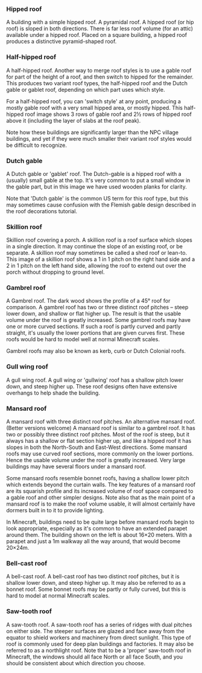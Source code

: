 ### Hipped roof
A building with a simple hipped roof.
A pyramidal roof.
A hipped roof (or hip roof) is sloped in both directions. There is far less roof volume (for an attic) available under a hipped roof. Placed on a square building, a hipped roof produces a distinctive pyramid-shaped roof.




### Half-hipped roof
A half-hipped roof.
Another way to merge roof styles is to use a gable roof for part of the height of a roof, and then switch to hipped for the remainder. This produces two variant roof types, the half-hipped roof and the Dutch gable or gablet roof, depending on which part uses which style.

For a half-hipped roof, you can 'switch style' at any point, producing a mostly gable roof with a very small hipped area, or mostly hipped. This half-hipped roof image shows 3 rows of gable roof and 2½ rows of hipped roof above it (including the layer of slabs at the roof peak).

Note how these buildings are significantly larger than the NPC village buildings, and yet if they were much smaller their variant roof styles would be difficult to recognize.


### Dutch gable
A Dutch gable or 'gablet' roof.
The Dutch-gable is a hipped roof with a (usually) small gable at the top. It's very common to put a small window in the gable part, but in this image we have used wooden planks for clarity.

Note that 'Dutch gable' is the common US term for this roof type, but this may sometimes cause confusion with the Flemish gable design described in the roof decorations tutorial.


### Skillion roof
Skillion roof covering a porch.
A skillion roof is a roof surface which slopes in a single direction. It may continue the slope of an existing roof, or be separate. A skillion roof may sometimes be called a shed roof or lean-to. This image of a skillion roof shows a 1 in 1 pitch on the right hand side and a 2 in 1 pitch on the left hand side, allowing the roof to extend out over the porch without dropping to ground level.




### Gambrel roof
A Gambrel roof. The dark wood shows the profile of a 45° roof for comparison.
A gambrel roof has two or three distinct roof pitches – steep lower down, and shallow or flat higher up. The result is that the usable volume under the roof is greatly increased. Some gambrel roofs may have one or more curved sections. If such a roof is partly curved and partly straight, it's usually the lower portions that are given curves first. These roofs would be hard to model well at normal Minecraft scales.

Gambrel roofs may also be known as kerb, curb or Dutch Colonial roofs. 




### Gull wing roof
A gull wing roof.
A gull wing or 'gullwing' roof has a shallow pitch lower down, and steep higher up. These roof designs often have extensive overhangs to help shade the building.


### Mansard roof
A mansard roof with three distinct roof pitches.
An alternative mansard roof. (Better versions welcome)
A mansard roof is similar to a gambrel roof. It has two or possibly three distinct roof pitches. Most of the roof is steep, but it always has a shallow or flat section higher up, and like a hipped roof it has slopes in both the North-South and East-West directions. Some mansard roofs may use curved roof sections, more commonly on the lower portions. Hence the usable volume under the roof is greatly increased. Very large buildings may have several floors under a mansard roof.

Some mansard roofs resemble bonnet roofs, having a shallow lower pitch which extends beyond the curtain walls. The key features of a mansard roof are its squarish profile and its increased volume of roof space compared to a gable roof and other simpler designs. Note also that as the main point of a mansard roof is to make the roof volume usable, it will almost certainly have dormers built in to it to provide lighting.

In Minecraft, buildings need to be quite large before mansard roofs begin to look appropriate, especially as it's common to have an extended parapet around them. The building shown on the left is about 16×20 meters. With a parapet and just a 1m walkway all the way around, that would become 20×24m.


### Bell-cast roof
A bell-cast roof.
A bell-cast roof has two distinct roof pitches, but it is shallow lower down, and steep higher up. It may also be referred to as a bonnet roof. Some bonnet roofs may be partly or fully curved, but this is hard to model at normal Minecraft scales.




### Saw-tooth roof
A saw-tooth roof.
A saw-tooth roof has a series of ridges with dual pitches on either side. The steeper surfaces are glazed and face away from the equator to shield workers and machinery from direct sunlight. This type of roof is commonly used for deep plan buildings and factories. It may also be referred to as a northlight roof. Note that to be a 'proper' saw-tooth roof in Minecraft, the windows should all face North or all face South, and you should be consistent about which direction you choose.


